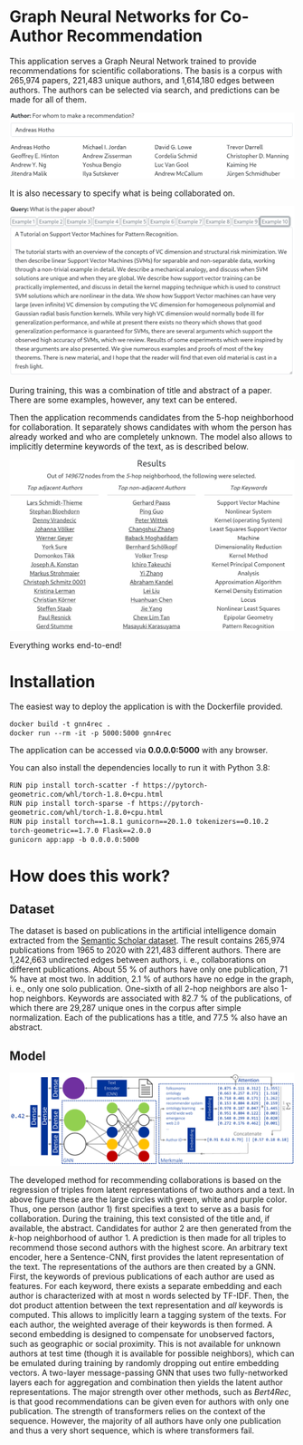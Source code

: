 # Graph Neural Networks for Co-Author Recommendation

This application serves a Graph Neural Network trained to provide recommendations for scientific collaborations. 
The basis is a corpus with 265,974 papers, 221,483 unique authors, and 1,614,180 edges between authors. 
The authors can be selected via search, and predictions can be made for all of them. 

![Author Search](docs/search.png)

It is also necessary to specify what is being collaborated on. 

![Text Query](docs/query.png)

During training, this was a combination of title and abstract of a paper. 
There are some examples, however, any text can be entered.

Then the application recommends candidates from the 5-hop neighborhood for collaboration. It separately shows candidates with whom the person has already worked and who are completely unknown. The model also allows to implicitly determine keywords of the text, as is described below.

![Results](docs/results.png)

Everything works end-to-end!

# Installation

The easiest way to deploy the application is with the Dockerfile provided.

```
docker build -t gnn4rec .
docker run --rm -it -p 5000:5000 gnn4rec
```

The application can be accessed via **0.0.0.0:5000** with any browser.

You can also install the dependencies locally to run it with Python 3.8:

```
RUN pip install torch-scatter -f https://pytorch-geometric.com/whl/torch-1.8.0+cpu.html
RUN pip install torch-sparse -f https://pytorch-geometric.com/whl/torch-1.8.0+cpu.html
RUN pip install torch==1.8.1 gunicorn==20.1.0 tokenizers==0.10.2 torch-geometric==1.7.0 Flask==2.0.0
gunicorn app:app -b 0.0.0.0:5000
```

# How does this work?
## Dataset

The dataset is based on publications in the artificial intelligence domain extracted from the [Semantic Scholar dataset](https://www.aclweb.org/anthology/N18-3011/). 
The result contains 265,974 publications from 1965 to 2020 with 221,483 different authors. 
There are 1,242,663 undirected edges between authors, i. e., collaborations on different publications. 
About 55 % of authors have only one publication, 71 % have at most two. In addition, 2.1 % of authors have no edge in the graph, i. e., only one solo publication. 
One-sixth of all 2-hop neighbors are also 1-hop neighbors. 
Keywords are associated with 82.7 % of the publications, of which there are 29,287 unique ones in the corpus after simple normalization. 
Each of the publications has a title, and 77.5 % also have an abstract.

## Model

![Model Architecture](docs/architecture.png)

The developed method for recommending collaborations is based on the regression of triples from latent representations of two authors and a text. 
In above figure these are the large circles with green, white and purple color. 
Thus, one person (author 1) first specifies a text to serve as a basis for collaboration. 
During the training, this text consisted of the title and, if available, the abstract. 
Candidates for author 2 are then generated from the *k*-hop neighborhood of author 1. 
A prediction is then made for all triples to recommend those second authors with the highest score.
An arbitrary text encoder, here a Sentence-CNN, first provides the latent representation of the text. 
The representations of the authors are then created by a GNN.
First, the keywords of previous publications of each author are used as features. 
For each keyword, there exists a separate embedding and each author is characterized with at most n words selected by TF-IDF. 
Then, the dot product attention between the text representation and *all* keywords is computed. 
This allows to implicitly learn a tagging system of the texts. 
For each author, the weighted average of their keywords is then formed.
A second embedding is designed to compensate for unobserved factors, such as geographic or social proximity.
This is not available for unknown authors at test time (though it is available for possible neighbors), which can be emulated during training by randomly dropping out entire embedding vectors.
A two-layer message-passing GNN that uses two fully-networked layers each for aggregation and combination then yields the latent author representations.
The major strength over other methods, such as *Bert4Rec*, is that good recommendations can be given even for authors with only one publication. The strength of transformers relies on the context of the sequence. However, the majority of all authors have only one publication and thus a very short sequence, which is where transformers fail.